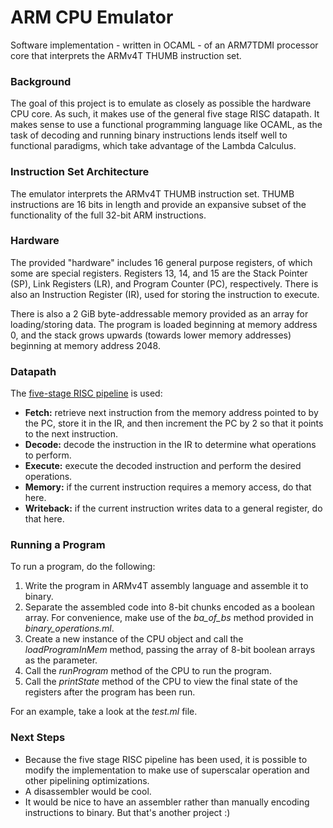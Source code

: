 # ARM CPU Emulator

Software implementation - written in OCAML - of an ARM7TDMI processor core that interprets the ARMv4T THUMB instruction set.

### Background

The goal of this project is to emulate as closely as possible the hardware CPU core. As such, it makes use of the general five stage RISC datapath. It makes sense to use a functional programming language like OCAML, as the task of decoding and running binary instructions lends itself well to functional paradigms, which take advantage of the Lambda Calculus.

### Instruction Set Architecture

The emulator interprets the ARMv4T THUMB instruction set. THUMB instructions are 16 bits in length and provide an expansive subset of the functionality of the full 32-bit ARM instructions.

### Hardware

The provided "hardware" includes 16 general purpose registers, of which some are special registers. Registers 13, 14, and 15 are the Stack Pointer (SP), Link Registers (LR), and Program Counter (PC), respectively. There is also an Instruction Register (IR), used for storing the instruction to execute.

There is also a 2 GiB byte-addressable memory provided as an array for loading/storing data. The program is loaded beginning at memory address 0, and the stack grows upwards (towards lower memory addresses) beginning at memory address 2048.

### Datapath

The [five-stage RISC pipeline](https://en.wikipedia.org/wiki/Classic_RISC_pipeline) is used:

- **Fetch:** retrieve next instruction from the memory address pointed to by the PC, store it in the IR, and then increment the PC by 2 so that it points to the next instruction.
- **Decode:** decode the instruction in the IR to determine what operations to perform.
- **Execute:** execute the decoded instruction and perform the desired operations.
- **Memory:** if the current instruction requires a memory access, do that here.
- **Writeback:** if the current instruction writes data to a general register, do that here.

### Running a Program

To run a program, do the following:

1. Write the program in ARMv4T assembly language and assemble it to binary.
2. Separate the assembled code into 8-bit chunks encoded as a boolean array. For convenience, make use of the *ba_of_bs* method provided in *binary_operations.ml*.
3. Create a new instance of the CPU object and call the *loadProgramInMem* method, passing the array of 8-bit boolean arrays as the parameter.
4. Call the *runProgram* method of the CPU to run the program.
5. Call the *printState* method of the CPU to view the final state of the registers after the program has been run.

For an example, take a look at the *test.ml* file.

### Next Steps

- Because the five stage RISC pipeline has been used, it is possible to modify the implementation to make use of superscalar operation and other pipelining optimizations.
- A disassembler would be cool.
- It would be nice to have an assembler rather than manually encoding instructions to binary. But that's another project :)
